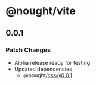 # @nought/vite

## 0.0.1

### Patch Changes

- Alpha release ready for testing
- Updated dependencies
  - @nought/css@0.0.1
